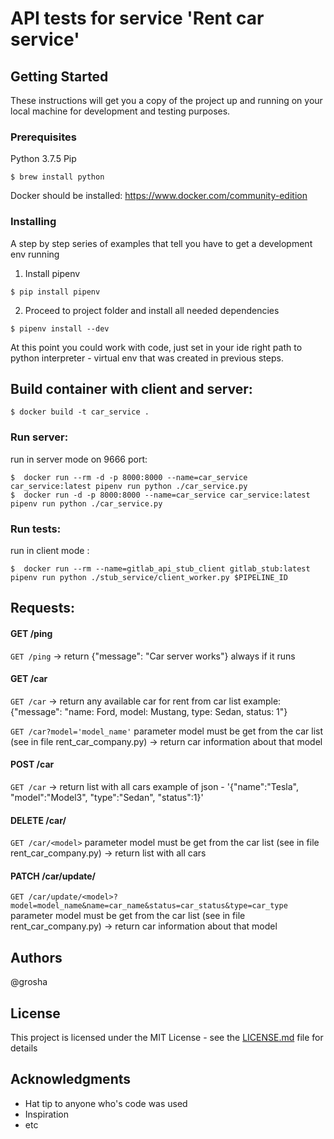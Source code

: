 # API tests for service 'Rent car service'

## Getting Started

These instructions will get you a copy of the project up and running on your local machine for development and testing purposes.

### Prerequisites

Python 3.7.5
Pip

```
$ brew install python
```

Docker should be installed:
https://www.docker.com/community-edition

### Installing

A step by step series of examples that tell you have to get a development env running

1) Install pipenv

```
$ pip install pipenv
```

2) Proceed to project folder and install all needed dependencies

```
$ pipenv install --dev
```

At this point you could work with code, just set in your ide right path to python interpreter - virtual env that was created in previous steps.


## Build container with client and server:

```
$ docker build -t car_service .
```

### Run server:
run in server mode on 9666 port:

```
$  docker run --rm -d -p 8000:8000 --name=car_service car_service:latest pipenv run python ./car_service.py
$  docker run -d -p 8000:8000 --name=car_service car_service:latest pipenv run python ./car_service.py
```

### Run tests:
run in client mode :

```
$  docker run --rm --name=gitlab_api_stub_client gitlab_stub:latest pipenv run python ./stub_service/client_worker.py $PIPELINE_ID
```

## Requests:

#### GET /ping

`GET /ping` -> return {"message": "Car server works"} always if it runs


#### GET /car

`GET /car` -> return any available car for rent from car list
example:
{"message": "name: Ford, model: Mustang, type: Sedan, status: 1"}

`GET /car?model='model_name'` parameter model must be get from the car list (see in file rent_car_company.py) -> return car information about that model


#### POST /car

`GET /car` -> return list with all cars
example of json - '{"name":"Tesla", "model":"Model3", "type":"Sedan", "status":1}'


#### DELETE /car/<model>

`GET /car/<model>` parameter model must be get from the car list (see in file rent_car_company.py) -> return list with all cars


#### PATCH /car/update/<model>

`GET /car/update/<model>?model=model_name&name=car_name&status=car_status&type=car_type` parameter model must be get from the car list (see in file rent_car_company.py) -> return car information about that model




##
## Authors
@grosha


## License

This project is licensed under the MIT License - see the [LICENSE.md](LICENSE.md) file for details

## Acknowledgments

* Hat tip to anyone who's code was used
* Inspiration
* etc
